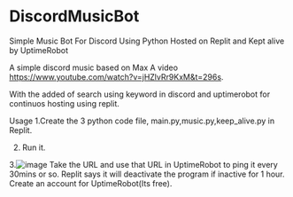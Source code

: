 # DiscordMusicBot
Simple Music Bot For Discord Using Python
Hosted on Replit and Kept alive by UptimeRobot

A simple discord music based on Max A video https://www.youtube.com/watch?v=jHZlvRr9KxM&t=296s.

With the added of search using keyword in discord and uptimerobot for continuos hosting using replit.

Usage
1.Create the 3 python code file, main.py,music.py,keep_alive.py in Replit.

2. Run it. 

3.![image](https://user-images.githubusercontent.com/48229932/144209640-07bf1638-f2fb-4b44-a3bf-c38ca5813a94.png)
Take the URL and use that URL in UptimeRobot to ping it every 30mins or so. Replit says it will deactivate the program if inactive for 1 hour. Create an account for UptimeRobot(Its free). 
